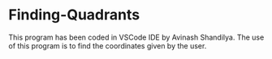 # Finding-Quadrants
This program has been coded in VSCode IDE by Avinash Shandilya. The use of this program is to find the coordinates given by the user.
